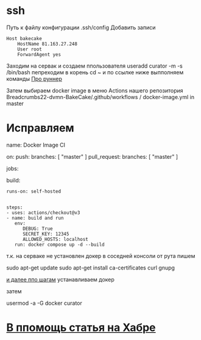 # ssh
Путь к файлу конфигурации .ssh/config
Добавить записи
```
Host bakecake
    HostName 81.163.27.248
    User root
    ForwardAgent yes
```

Заходим на сервак и создаем ппользователя
useradd curator -m -s /bin/bash 
пепреходим в корень
cd ~
и по ссылке ниже выпполняем команды
[Про руннер](https://docs.github.com/en/actions/hosting-your-own-runners/managing-self-hosted-runners/adding-self-hosted-runners)


Затем выбираем docker image в меню Actions нашего репозитория
Breadcrumbs22-dvmn-BakeCake/.github/workflows / docker-image.yml     in master
# Исправляем 


name: Docker Image CI

on:
  push:
    branches: [ "master" ]
  pull_request:
    branches: [ "master" ]

jobs:

  build:

    runs-on: self-hosted

    
    steps:
    - uses: actions/checkout@v3
    - name: build and run
       env:
          DEBUG: True
          SECRET_KEY: 12345
          ALLOWED_HOSTS: localhost
       run: docker compose up -d --build



т.к. на серваке не  установлен докер в соседней консоли от рута  пишем

sudo apt-get update
sudo apt-get install ca-certificates curl gnupg

[и далее ппо шагам](https://docs.docker.com/engine/install/debian/) устанавливаем докер


затем

usermod -a -G docker curator



# [В ппомощь статья на Хабре](https://habr.com/ru/articles/711278/)
